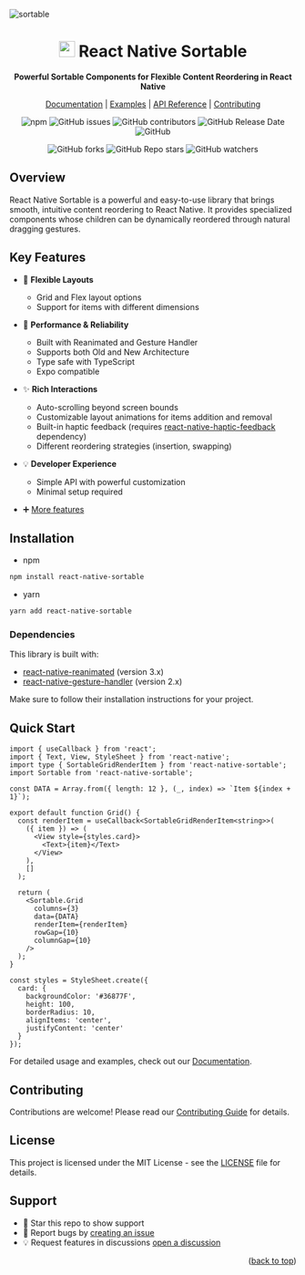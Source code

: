 <a name="readme-top"></a>

![sortable](https://github.com/user-attachments/assets/fe66c312-54b3-4a91-aaee-2bc48c761f34)

<!-- PROJECT LOGO AND TITLE -->
<div align="center">

# <img src="https://github.com/user-attachments/assets/e7dbfceb-63a4-42ef-8c68-f8396a2fbf2e" width="28" /> React Native Sortable

**Powerful Sortable Components for Flexible Content Reordering in React Native**

[Documentation](.) | [Examples](.) | [API Reference](.) | [Contributing](.) <!-- TODO - add links -->

![npm](https://img.shields.io/npm/dw/react-native-smart-sortable?color=ffd53e)
![GitHub issues](https://img.shields.io/github/issues/MatiPl01/react-native-smart-sortable?color=ffd53e)
![GitHub contributors](https://img.shields.io/github/contributors/MatiPl01/react-native-smart-sortable?color=ffd53e)
![GitHub Release Date](https://img.shields.io/github/release-date/MatiPl01/react-native-smart-sortable?color=ffd53e)
![GitHub](https://img.shields.io/github/license/MatiPl01/react-native-smart-sortable?color=ffd53e)

![GitHub forks](https://img.shields.io/github/forks/MatiPl01/react-native-smart-sortable?style=social)
![GitHub Repo stars](https://img.shields.io/github/stars/MatiPl01/react-native-smart-sortable?style=social)
![GitHub watchers](https://img.shields.io/github/watchers/MatiPl01/react-native-smart-sortable?style=social)

</div>

## Overview

React Native Sortable is a powerful and easy-to-use library that brings smooth, intuitive content reordering to React Native. It provides specialized components whose children can be dynamically reordered through natural dragging gestures.

## Key Features

- 🎯 **Flexible Layouts**

  - Grid and Flex layout options
  - Support for items with different dimensions

- 🚀 **Performance & Reliability**

  - Built with Reanimated and Gesture Handler
  - Supports both Old and New Architecture
  - Type safe with TypeScript
  - Expo compatible

- ✨ **Rich Interactions**

  - Auto-scrolling beyond screen bounds
  - Customizable layout animations for items addition and removal
  - Built-in haptic feedback (requires [react-native-haptic-feedback](https://github.com/mkuczera/react-native-haptic-feedback) dependency)
  - Different reordering strategies (insertion, swapping)

- 💡 **Developer Experience**

  - Simple API with powerful customization
  - Minimal setup required

- ➕ [More features](.) <!-- TODO - add link -->

## Installation

- npm

```sh
npm install react-native-sortable
```

- yarn

```sh
yarn add react-native-sortable
```

### Dependencies

This library is built with:

- [react-native-reanimated](https://docs.swmansion.com/react-native-reanimated/) (version 3.x)
- [react-native-gesture-handler](https://docs.swmansion.com/react-native-gesture-handler/) (version 2.x)

Make sure to follow their installation instructions for your project.

## Quick Start

```tsx
import { useCallback } from 'react';
import { Text, View, StyleSheet } from 'react-native';
import type { SortableGridRenderItem } from 'react-native-sortable';
import Sortable from 'react-native-sortable';

const DATA = Array.from({ length: 12 }, (_, index) => `Item ${index + 1}`);

export default function Grid() {
  const renderItem = useCallback<SortableGridRenderItem<string>>(
    ({ item }) => (
      <View style={styles.card}>
        <Text>{item}</Text>
      </View>
    ),
    []
  );

  return (
    <Sortable.Grid
      columns={3}
      data={DATA}
      renderItem={renderItem}
      rowGap={10}
      columnGap={10}
    />
  );
}

const styles = StyleSheet.create({
  card: {
    backgroundColor: '#36877F',
    height: 100,
    borderRadius: 10,
    alignItems: 'center',
    justifyContent: 'center'
  }
});
```

For detailed usage and examples, check out our [Documentation](.). <!-- TODO - add link to docs -->

## Contributing

Contributions are welcome! Please read our [Contributing Guide](.) for details. <!-- TODO - add link to contributions -->

## License

This project is licensed under the MIT License - see the [LICENSE](LICENSE) file for details.

## Support

- 🌟 Star this repo to show support
- 🐛 Report bugs by [creating an issue](https://github.com/MatiPl01/react-native-sortable/issues)
- 💡 Request features in discussions [open a discussion](https://github.com/MatiPl01/react-native-sortable/discussions) <!-- TODO - setup discussions -->

<p align="right">(<a href="#readme-top">back to top</a>)</p>
